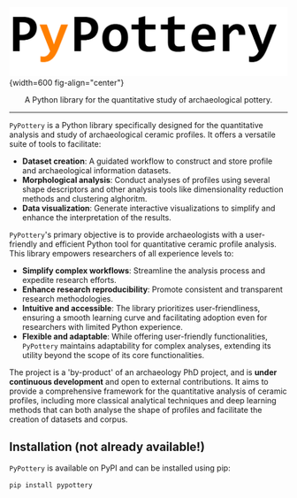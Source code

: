 
![](imgs/logo.jpg){width=600 fig-align="center"}

<center> A Python library for the quantitative study of archaeological pottery. </center>

<hr>

`PyPottery` is a Python library specifically designed for the quantitative analysis and study of archaeological ceramic profiles. It offers a versatile suite of tools to facilitate:

- **Dataset creation**: A guidated workflow to construct and store profile and archaeological information datasets.
- **Morphological analysis**: Conduct analyses of profiles using several shape descriptors and other analysis tools like dimensionality reduction methods and clustering alghoritm.
- **Data visualization**: Generate interactive visualizations to simplify and enhance the interpretation of the results.

`PyPottery`'s primary objective is to provide archaeologists with a user-friendly and efficient Python tool for quantitative ceramic profile analysis. This library empowers researchers of all experience levels to:

- **Simplify complex workflows**: Streamline the analysis process and expedite research efforts.
- **Enhance research reproducibility**: Promote consistent and transparent research methodologies.
- **Intuitive and accessible**: The library prioritizes user-friendliness, ensuring a smooth learning curve and facilitating adoption even for researchers with limited Python experience.
- **Flexible and adaptable**: While offering user-friendly functionalities, `PyPottery` maintains adaptability for complex analyses, extending its utility beyond the scope of its core functionalities.

The project is a 'by-product' of an archaeology PhD project, and is **under continuous development** and open to external contributions. It aims to provide a comprehensive framework for the quantitative analysis of ceramic profiles, including more classical analytical techniques and deep learning methods that can both analyse the shape of profiles and facilitate the creation of datasets and corpus.

## Installation (**not already available!**)

`PyPottery` is available on PyPI and can be installed using pip:

```bash
pip install pypottery
```


